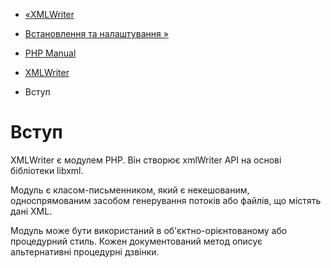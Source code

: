 - [«XMLWriter](book.xmlwriter.md)
- [Встановлення та налаштування »](xmlwriter.setup.md)

- [PHP Manual](index.md)
- [XMLWriter](book.xmlwriter.md)
-   Вступ

# Вступ

XMLWriter є модулем PHP. Він створює xmlWriter API на основі
бібліотеки libxml.

Модуль є класом-письменником, який є некешованим,
односпрямованим засобом генерування потоків або файлів, що містять
дані XML.

Модуль може бути використаний в об'єктно-орієнтованому або
процедурний стиль. Кожен документований метод описує
альтернативні процедурні дзвінки.
